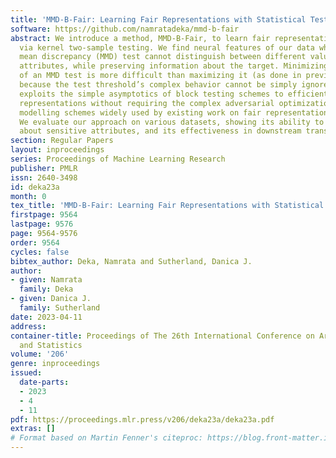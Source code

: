 ```yaml
---
title: 'MMD-B-Fair: Learning Fair Representations with Statistical Testing'
software: https://github.com/namratadeka/mmd-b-fair
abstract: We introduce a method, MMD-B-Fair, to learn fair representations of data
  via kernel two-sample testing. We find neural features of our data where a maximum
  mean discrepancy (MMD) test cannot distinguish between different values of sensitive
  attributes, while preserving information about the target. Minimizing the power
  of an MMD test is more difficult than maximizing it (as done in previous work),
  because the test threshold’s complex behavior cannot be simply ignored. Our method
  exploits the simple asymptotics of block testing schemes to efficiently find fair
  representations without requiring the complex adversarial optimization or generative
  modelling schemes widely used by existing work on fair representation learning.
  We evaluate our approach on various datasets, showing its ability to hide information
  about sensitive attributes, and its effectiveness in downstream transfer tasks.
section: Regular Papers
layout: inproceedings
series: Proceedings of Machine Learning Research
publisher: PMLR
issn: 2640-3498
id: deka23a
month: 0
tex_title: 'MMD-B-Fair: Learning Fair Representations with Statistical Testing'
firstpage: 9564
lastpage: 9576
page: 9564-9576
order: 9564
cycles: false
bibtex_author: Deka, Namrata and Sutherland, Danica J.
author:
- given: Namrata
  family: Deka
- given: Danica J.
  family: Sutherland
date: 2023-04-11
address:
container-title: Proceedings of The 26th International Conference on Artificial Intelligence
  and Statistics
volume: '206'
genre: inproceedings
issued:
  date-parts:
  - 2023
  - 4
  - 11
pdf: https://proceedings.mlr.press/v206/deka23a/deka23a.pdf
extras: []
# Format based on Martin Fenner's citeproc: https://blog.front-matter.io/posts/citeproc-yaml-for-bibliographies/
---
```

